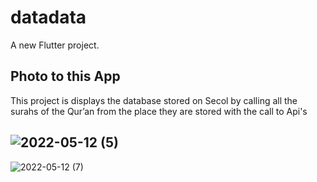# datadata

A new Flutter project.

## Photo to this App

This project is displays the database stored on Secol by calling all the surahs of the Qur’an from the place they are stored with the call to Api's

![2022-05-12 (5)](https://user-images.githubusercontent.com/67846468/168075101-8e902778-f038-47c8-b834-b7a6ad85ecab.png)
---
![2022-05-12 (7)](https://user-images.githubusercontent.com/67846468/168075555-c65af3dc-91ee-46b4-b86e-93e79d7695e7.png)


